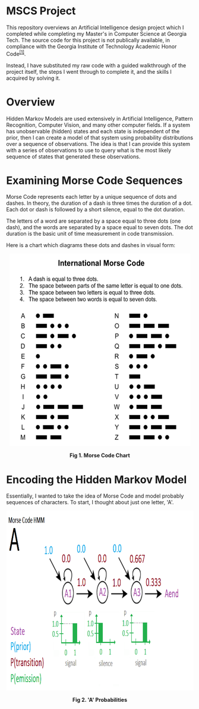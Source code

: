 # MSCS Project

This repository overviews an Artificial Intelligence design project which I completed while completing my Master's in Computer Science at Georgia Tech. The source code for this project is not publically available, in compliance with the Georgia Institute of Technology Academic Honor Code<sup><a href="https://policylibrary.gatech.edu/student-affairs/academic-honor-code">[1]</a></sup>.

Instead, I have substituted my raw code with a guided walkthrough of the project itself, the steps I went through to complete it, and the skills I acquired by solving it.

# Overview

Hidden Markov Models are used extensively in Artificial Intelligence, Pattern Recognition, Computer Vision, and many other computer fields. If a system has unobservable (hidden) states and each state is independent of the prior, then I can create a model of that system using probability distributions over a sequence of observations. The idea is that I can provide this system with a series of observations to use to query what is the most likely sequence of states that generated these observations.

# Examining Morse Code Sequences

Morse Code represents each letter by a unique sequence of dots and dashes. In theory, the duration of a dash is three times the duration of a dot. Each dot or dash is followed by a short silence, equal to the dot duration. 

The letters of a word are separated by a space equal to three dots (one dash), and the words are separated by a space equal to seven dots. The dot duration is the basic unit of time measurement in code transmission.

Here is a chart which diagrams these dots and dashes in visual form:

<p align="center"><img width="488" height="517" src=images/morse-code.png></img></p>
<div align="center"><b>Fig 1. Morse Code Chart</b></div>

# Encoding the Hidden Markov Model

Essentially, I wanted to take the idea of Morse Code and model probably sequences of characters. To start, I thought about just one letter, 'A'.

<p align="center"><img width="988" height="483" src=images/A.png></img></p>
<div align="center"><b>Fig 2. 'A' Probabilities</b></div>
